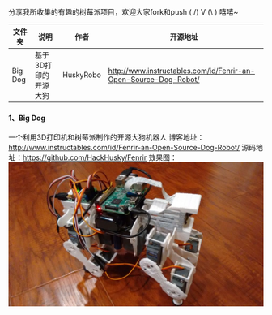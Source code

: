分享我所收集的有趣的树莓派项目，欢迎大家fork和push ( /) V (\ ) 嘻嘻~

文件夹 | 说明 | 作者 | 开源地址 |
----|----|----|-----|
Big Dog | 基于3D打印的开源大狗 | HuskyRobo| http://www.instructables.com/id/Fenrir-an-Open-Source-Dog-Robot/

#### 1、Big Dog
一个利用3D打印机和树莓派制作的开源大狗机器人
博客地址：http://www.instructables.com/id/Fenrir-an-Open-Source-Dog-Robot/
源码地址：https://github.com/HackHusky/Fenrir
效果图：
![dog robot](https://github.com/mindcont/Open-Source/blob/master/RaspberryPI/dog%20robot/dog%20robot.jpg)